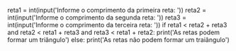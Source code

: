 reta1 = int(input('Informe o comprimento da primeira reta: '))
reta2 = int(input('Informe o comprimento da segunda reta: '))
reta3 = int(input('Informe o comprimento da terceira reta: '))
if reta1 < reta2 + reta3 and reta2 < reta1 + reta3 and reta3 < reta1 + reta2:
    print('As retas podem formar um triângulo')
else:
    print('As retas não podem formar um traiângulo')    
          
